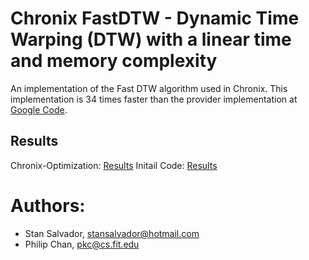 # Chronix FastDTW - Dynamic Time Warping (DTW) with a linear time and memory complexity 

An implementation of the Fast DTW algorithm used in Chronix.
This implementation is 34 times faster than the provider implementation at [Google Code](http://code.google.com/p/fastdtw/).
## Results
Chronix-Optimization:
[Results](https://github.com/ChronixDB/chronix.fastdtw/blob/master/results/chronix-optimization.csv)
Initail Code:
[Results](https://github.com/ChronixDB/chronix.fastdtw/blob/master/results/source-runtime.csv)

# Authors:
- Stan Salvador, stansalvador@hotmail.com
- Philip Chan, pkc@cs.fit.edu
